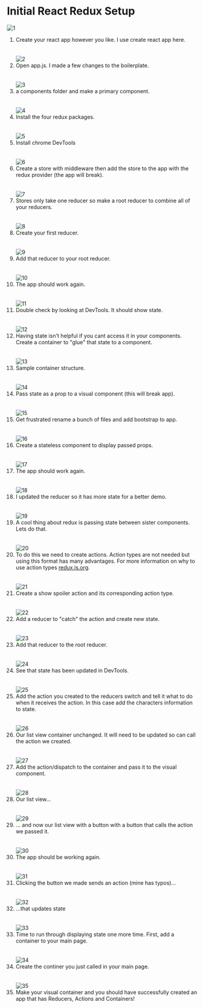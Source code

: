 # Initial React Redux Setup

![1](/public/img/1.png?raw=true)
1. Create your react app however you like. I use create react app here.
<br/> <br/> <br/>
![2](/public/img/2.png?raw=true)
2. Open app.js. I made a few changes to the boilerplate.
<br/> <br/> <br/>
![3](/public/img/3.png?raw=true)
3. a components folder and make a primary component.
<br/> <br/> <br/>
![4](/public/img/4.png?raw=true)
4. Install the four redux packages.
<br/> <br/> <br/>
![5](/public/img/5.png?raw=true)
5. Install chrome DevTools
<br/> <br/> <br/>
![6](/public/img/6.png?raw=true)
6. Create a store with middleware then add the store to the app with the redux provider (the app will break).
<br/> <br/> <br/>
![7](/public/img/7.png?raw=true)
7. Stores only take one reducer so make a root reducer to combine all of your reducers.
<br/> <br/> <br/>
![8](/public/img/8.png?raw=true)
8. Create your first reducer.
<br/> <br/> <br/>
![9](/public/img/9.png?raw=true)
9. Add that reducer to your root reducer.
<br/> <br/> <br/>
![10](/public/img/10.png?raw=true)
10. The app should work again.
<br/> <br/> <br/>
![11](/public/img/11.png?raw=true)
11. Double check by looking at DevTools. It should show state.
<br/> <br/> <br/>
![12](/public/img/12.png?raw=true)
12. Having state isn't helpful if you cant access it in your components. Create a container to "glue" that state to a component.
<br/> <br/> <br/>
![13](/public/img/13.png?raw=true)
13. Sample container structure.
<br/> <br/> <br/>
![14](/public/img/14.png?raw=true)
14. Pass state as a prop to a visual component (this will break app).
<br/> <br/> <br/>
![15](/public/img/15.png?raw=true)
15. Get frustrated rename a bunch of files and add bootstrap to app.
<br/> <br/> <br/>
![16](/public/img/16.png?raw=true)
16. Create a stateless component to display passed props.
<br/> <br/> <br/>
![17](/public/img/17.png?raw=true)
17. The app should work again.
<br/> <br/> <br/>
![18](/public/img/18.png?raw=true)
18. I updated the reducer so it has more state for a better demo.
<br/> <br/> <br/>
![19](/public/img/19.png?raw=true)
19. A cool thing about redux is passing state between sister components. Lets do that.
<br/> <br/> <br/>
![20](/public/img/20.png?raw=true)
20. To do this we need to create actions. Action types are not needed but using this format has many advantages. For more information on why to use action types [ redux.js.org](http://redux.js.org/docs/recipes/ReducingBoilerplate.html).
<br/> <br/> <br/>
![21](/public/img/21.png?raw=true)
21. Create a show spoiler action and its corresponding action type.
<br/> <br/> <br/>
![22](/public/img/22.png?raw=true)
22. Add a reducer to "catch" the action and create new state.
<br/> <br/> <br/>
![23](/public/img/23.png?raw=true)
23. Add that reducer to the root reducer.
<br/> <br/> <br/>
![24](/public/img/24.png?raw=true)
24. See that state has been updated in DevTools.
<br/> <br/> <br/>
![25](/public/img/25.png?raw=true)
25. Add the action you created to the reducers switch and tell it what to do when it receives the action. In this case add the characters information to state.
<br/> <br/> <br/>
![26](/public/img/26.png?raw=true)
26. Our list view container unchanged. It will need to be updated so can call the action we created.
<br/> <br/> <br/>
![27](/public/img/27.png?raw=true)
27. Add the action/dispatch to the container and pass it to the visual component.
<br/> <br/> <br/>
![28](/public/img/28.png?raw=true)
28. Our list view...
<br/> <br/> <br/>
![29](/public/img/29.png?raw=true)
29. ... and now our list view with a button with a button that calls the action we passed it.
<br/> <br/> <br/>
![30](/public/img/30.png?raw=true)
30. The app should be working again.
<br/> <br/> <br/>
![31](/public/img/31.png?raw=true)
31. Clicking the button we made sends an action (mine has typos)...
<br/> <br/> <br/>
![32](/public/img/32.png?raw=true)
32. ...that updates state
<br/> <br/> <br/>
![33](/public/img/33.png?raw=true)
33. Time to run through displaying state one more time. First, add a container to your main page.
<br/> <br/> <br/>
![34](/public/img/34.png?raw=true)
34. Create the continer you just called in your main page.
<br/> <br/> <br/>
![35](/public/img/35.png?raw=true)
35. Make your visual container and you should have successfully created an app that has Reducers, Actions and Containers!
<br/> <br/> <br/>
